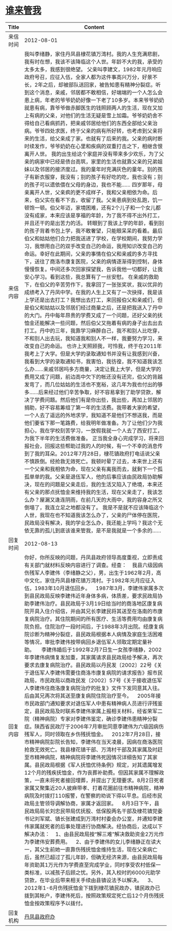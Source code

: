 # <a href="http://www.shangluo.gov.cn/zmhd/ldxxxx.jsp?urltype=leadermail.LeaderMailContentUrl&wbtreeid=1112&leadermailid=1330">谁来管我</a>
| Title |                                                                                                                                                                                                                                                                                                                                                                                                                                                                                                                                                                                                                                                                                                                                                                                                                                                                                    Content                                                                                                                                                                                                                                                                                                                                                                                                                                                                                                                                                                                                                                                                                                                                                                                                                                                                                    |
|:-----:|-------------------------------------------------------------------------------------------------------------------------------------------------------------------------------------------------------------------------------------------------------------------------------------------------------------------------------------------------------------------------------------------------------------------------------------------------------------------------------------------------------------------------------------------------------------------------------------------------------------------------------------------------------------------------------------------------------------------------------------------------------------------------------------------------------------------------------------------------------------------------------------------------------------------------------------------------------------------------------------------------------------------------------------------------------------------------------------------------------------------------------------------------------------------------------------------------------------------------------------------------------------------------------------------------------------------------------------------------------------------------------------------------------------------------------------------------------------------------------------------------------------------------------------------------------------------------------------------------------------------------------------------------------------------------------------------------------------------------------------------------------------------------------|
| 来信时间  | 2012-08-01                                                                                                                                                                                                                                                                                                                                                                                                                                                                                                                                                                                                                                                                                                                                                                                                                                                                                                                                                                                                                                                                                                                                                                                                                                                                                                                                                                                                                                                                                                                                                                                                                                                                                                                                                                    |
| 来信内容  | 我叫李绪静，家住丹凤县棣花镇万湾村。我的人生充满悲剧，我有时在想，我该不该降临这个人世。年龄不大的我，承受的太多太多，我感到很绝望。 父亲叫李建文，1982年元月响应政府号召，应征入伍，全家人都为这件事高兴万分，好景不长，2年之后，却被部队送回家，被告知患有精神分裂症。听到这个消息，亲戚，邻居都不敢相信，好端端的一个人怎么会患上病，年老的爷爷奶奶好像一下老了10多岁。本来爷爷奶奶就患有病，靠爷爷做赤脚医生的钱照顾两人的生活，现在又加上有病的父亲，对他们的生活无疑是雪上加霜。爷爷奶奶舍不得给自己看病抓药，把亲戚邻居给他们的东西全部给父亲治病。爷爷四处求医，终于父亲的病有所好转，也考虑到父亲将来的生活，给父亲成了家。也就有了后来的我。父亲的病时断时续发作，爷爷奶奶在心里和疾病的双重打击之下，相继含恨离开人世。 我的出生给这个家庭并没有带来多少欢乐，为了父亲的病家中已经是债台高筑，家里的生活也就靠父亲的兄弟姐妹以及邻居的接济度过。我的童年时充满灰色的童年。别的孩子有新衣服穿，我没有；别的孩子有好吃的吃，我也没有；别的孩子可以遗依偎在父母的身边，我也不能…… 四岁那年，母亲离开人世，父亲疯的更不成样子，我和父亲相依为命。后来，伯父实在看不下去，收留了我。父亲患病到处乱跑，饥一顿饱一顿。伯父年迈，家境困难，还有2个儿子和一个女儿都没有成家，本来应该是享福的年龄，为了我不得不出外打工，并且还干的是出苦力的活。 转眼到了我该上学的年龄，看到别的孩子背着书包上学，我不敢奢望，只能眼呆呆的看着。最后伯父和姑姑他们合力把我送进了学校，在学校期间，我努力学习，我想用自己的双手改变自己的命运，我用知识改变自己的命运。幸好在此期间，父亲的事情在伯父和亲戚的多方寻找下，送往了商洛市康复医院，父亲的病情逐渐得到控制，身体慢慢恢复。中间还多次回家探望我，告诉我他一切都好，让我安心学习。看到这些，我总算有了一丝安慰。 在亲戚的救助下，在伯父的辛苦劳作下，我拿回了一张张奖状，我以优异的成绩考入了丹凤中学。在我的人生上又有了一次抉择，我是该上学还是出去打工？我想出去打工，来回报伯父和亲戚们，但是伯父和姑姑以及邻居们经过商量之后，还是把我送入了丹中的大门。丹中每年昂贵的学费又成了一个问题，还好父亲的抚恤金还能解决一些问题，然后伯父又拖着有病的身子出去出去打工。丹中的三年，我靠学习麻醉自己，我不和别人比吃穿，不和别人出去玩，我知道我和别人不一样，我要努力学习，来改变自己的命运。 也许上天照顾我，可怜我，终于在2011年我考上了大学。但是大学的录取通知书并没有让我感到兴奋，我看到大学的录取通知书，我害怕，我彷徨，我不知道我该怎么办……亲戚邻居吗多方商量，决定让我上大学，但是大学的费用又成了问题，前边高中欠下的帐还没有还完，伯父的背越发弯了，而几位姑姑的生活也不宽裕，这几年为我也付出的够多……后来经过他们辛苦争取，好不容易拿到了助学贷款，解决了学费问题。然后他们有是你出些，我出些，再加上邻居的捐助，好不容易筹组了第一年的生活费。我带着大家的希望，一个人去了遥远的外地求学，我知道不是他们不想送我，而是他们要省下那一笔路费，给我明年做准备。为了让他们少为我担心，我在学校刻苦学习，一放假我就一个人去了西安打工，为我下半年的生活费做准备。 正当我全身心完成学习，将来回报社会，回报这些帮助过我的人的时候，有一个不幸的消息传到了我的耳朵。2012年7月28日，棣花镇政府打电话说父亲不慎跌倒。经抢救无效死亡。我顿时晕了过去，本来世上还有一个父亲和我相依为命，现在父亲有离我而去，就剩下一个孤孤单单的我。父亲是退伍军人，他的后事应该由民政局协助解决，现在的问题是父亲走后，我的生活又陷入了绝境，本来还有父亲的那点抚恤金来维持我的生活，现在父亲走了，我该怎么办？屋漏又逢连阴雨，在前几天的大雨中，我的容身之所又倒塌了，我连立足之地都没有了。 我是不是就不应该降临这个人世，我现在也不知道我该怎么办了，父亲的尸体停在医院，民政局没有解决，我的学业怎么办，我还能上学吗？我这个无依无靠的孤儿到底该谁来管我，是不是我就是一个多余的…… |
| 回复时间  | 2012-08-13                                                                                                                                                                                                                                                                                                                                                                                                                                                                                                                                                                                                                                                                                                                                                                                                                                                                                                                                                                                                                                                                                                                                                                                                                                                                                                                                                                                                                                                                                                                                                                                                                                                                                                                                                                    |
| 回复内容  | 你好，你所反映的问题，丹凤县政府领导高度重视，立即责成有关部门就材料反映内容进行了调查。经查：    我县六级因病伤残军人李建伟（李绪静之父），男，出生于1962年2月，高中文化，家住丹凤县棣花镇万湾村。于1982年元月应征入伍，1983年10月退伍回乡。    1987年3月，李建伟家属多次到县民政局反映李建伟近年身体多病，体质差，要求民政局协助李建伟治疗。县民政局于3月19日给当时的商洛地区康复病院开具入住介绍信，并由其兄长李建民将其送至在洛南的市康复病院治疗。其住院期间的所有医疗、生活等费用均由康复病院负担。住院治疗一段时间后，于1988年3月出院。经康复病院诊断为精神分裂症，县民政局根据本人病情及家庭生活困难等情况，审批李建伟按带病回乡退伍军人领取定期定量补助。     李建伟婚后于1992年2月7日生一女孩李绪静，2002年李建伟病情复发加重，其家属请求县民政局给予解决，再次要求去康复病院治疗。县民政局以丹民发〔2002〕22号《关于退伍军人李建伟需要住商洛市康复病院的请求报告》报市民政局，市民政局以商政民发〔2002〕57号《关于接收退伍军人李建伟住商洛康复病院治疗的批复》文件下发同意其入往。后由其兄再次将其送至康复病院住院治疗至今。    2005年接市民政部门通知要求对退伍军人中患有精神病人员进行评残鉴定，县民政局及时联系李建伟家属上报相关材料，经省荣军二院（精神病院）专家对李建伟鉴定，确诊李建伟患精神分裂症。陕西省民政厅于2006年7月审批同意李建伟为六级因病伤残军人，同时领取在乡伤残抚恤金。    2012年7月28日，接市精神病院彭院长告知，李建伟在当天凌晨，因病在商洛医院抢救无效死亡。我县棣花镇干部、万湾村干部及其家属及时赶至市精神病院，精神病院将李建伟死因情况详细告知了其家属。县民政局根据《军人抚恤优待条例》规定，对其遗属增发12个月的残疾抚恤金，作为丧葬补助费。但因其家属不理解政策，一直未将死者接回埋葬，并提出了无理要求。8月2日死者家属又聚集近20人披麻带孝、打着花圈前往市精神病院，精神病院及时拨打110报警，在警察的劝说下得以平息。后经市民政局主管领导调解协商，家属才返回家。    8月3日下午，县民政局局长刘忠民带局优抚股、低保股两名干部及棣花镇党委书记刘军斌、镇长张建成到万湾村村委会办公室，并通知李建伟家属就死者的后事处理进行协商解决。经协商后，达成以下解决办法：    1、由县民政局按“解三难”解决救助资金2万元作为李建伟安葬费用。    2、由于李建伟的女儿李绪静正在读大一，其父生前她一直靠伤残抚恤金维持生活，现在父亲病亡后，虽然已超过了孤儿年龄，但确无经济来源，由县民政局每年资助其1万元作为学费直至完成学业，同时享受农村低保一类标准，以减孩子后顾之忧。另外，其入校时的6000元助学贷款，在毕业后带来相关手续由县镇设法予以解决。    3、2012年1-6月伤残抚恤金下拨到棣花镇民政办，镇民政办已拨到其帐户，李建伟死后，按照政策规定死亡后12个月伤残抚恤金按政策程序予以拨付。                                                                                                                                                                                                                                                                                                                                                                                                                                              |
| 回复机构  | <a href="../../categories/agencies/丹凤县政府办.md">丹凤县政府办</a>                                                                                                                                                                                                                                                                                                                                                                                                                                                                                                                                                                                                                                                                                                                                                                                                                                                                                                                                                                                                                                                                                                                                                                                                                                                                                                                                                                                                                                                                                                                                                                                                                                                                                                                      |